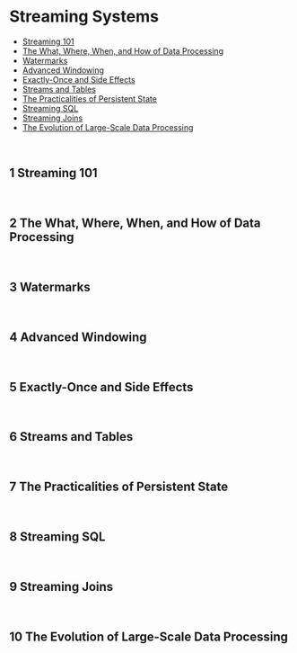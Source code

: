 # Streaming Systems

- [Streaming 101](#1)
- [The What, Where, When, and How of Data Processing](#2)
- [Watermarks](#3)
- [Advanced Windowing](#4)
- [Exactly-Once and Side Effects](#5)
- [Streams and Tables](#6)
- [The Practicalities of Persistent State](#7)
- [Streaming SQL](#8)
- [Streaming Joins](#9)
- [The Evolution of Large-Scale Data Processing](#10)


&nbsp;   
<a id="1"></a>
## 1 Streaming 101


&nbsp;   
<a id="2"></a>
## 2 The What, Where, When, and How of Data Processing


&nbsp;   
<a id="3"></a>
## 3 Watermarks


&nbsp;   
<a id="4"></a>
## 4 Advanced Windowing


&nbsp;   
<a id="5"></a>
## 5 Exactly-Once and Side Effects


&nbsp;   
<a id="6"></a>
## 6 Streams and Tables


&nbsp;   
<a id="7"></a>
## 7 The Practicalities of Persistent State


&nbsp;   
<a id="8"></a>
## 8 Streaming SQL


&nbsp;   
<a id="9"></a>
## 9 Streaming Joins


&nbsp;   
<a id="10"></a>
## 10 The Evolution of Large-Scale Data Processing

